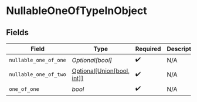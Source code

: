 # NullableOneOfTypeInObject


## Fields

| Field                                                                                          | Type                                                                                           | Required                                                                                       | Description                                                                                    |
| ---------------------------------------------------------------------------------------------- | ---------------------------------------------------------------------------------------------- | ---------------------------------------------------------------------------------------------- | ---------------------------------------------------------------------------------------------- |
| `nullable_one_of_one`                                                                          | *Optional[bool]*                                                                               | :heavy_check_mark:                                                                             | N/A                                                                                            |
| `nullable_one_of_two`                                                                          | [Optional[Union[bool, int]]](../../models/shared/nullableoneoftypeinobjectnullableoneoftwo.md) | :heavy_check_mark:                                                                             | N/A                                                                                            |
| `one_of_one`                                                                                   | *bool*                                                                                         | :heavy_check_mark:                                                                             | N/A                                                                                            |